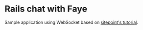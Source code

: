 # Rails chat with Faye

Sample application using WebSocket based on [sitepoint's tutorial](http://www.sitepoint.com/realtime-mini-chat-rails-faye/).
